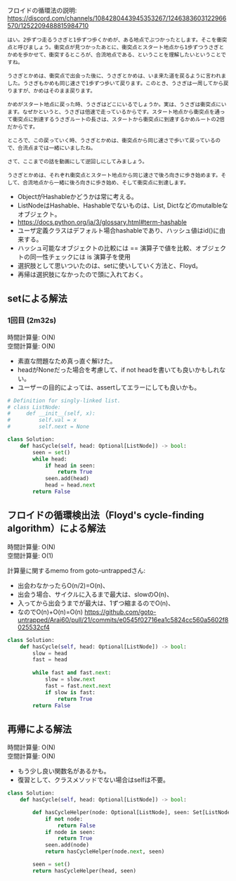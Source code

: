 フロイドの循環法の説明:
https://discord.com/channels/1084280443945353267/1246383603122966570/1252209488815984710
```
はい。2歩ずつ走るうさぎと1歩ずつ歩くかめが、ある地点でぶつかったとします。そこを衝突点と呼びましょう。衝突点が見つかったあとに、衝突点とスタート地点から1歩ずつうさぎとかめを歩かせて、衝突するところが、合流地点である、ということを理解したいということですね。

うさぎとかめは、衝突点で出会った後に、うさぎとかめは、いま来た道を戻るように言われました。うさぎもかめも同じ速さで1歩ずつ歩いて戻ります。このとき、うさぎは一周してから戻りますが、かめはそのまま戻ります。

かめがスタート地点に戻った時、うさぎはどこにいるでしょうか。実は、うさぎは衝突点にいます。なぜかというと、うさぎは倍速で走っているからです。スタート地点から衝突点を通って衝突点に到達するうさぎルートの長さは、スタートから衝突点に到達するかめルートの2倍だからです。

ところで、この戻っていく時、うさぎとかめは、衝突点から同じ速さで歩いて戻っているので、合流点までは一緒にいましたね。

さて、ここまでの話を動画にして逆回しにしてみましょう。

うさぎとかめは、それぞれ衝突点とスタート地点から同じ速さで後ろ向きに歩き始めます。そして、合流地点から一緒に後ろ向きに歩き始め、そして衝突点に到達します。
```

* ObjectがHashableかどうかは常に考える。
* ListNodeはHashable、Hashableでないものは、List, Dictなどのmutalbleなオブジェクト。
* https://docs.python.org/ja/3/glossary.html#term-hashable
* ユーザ定義クラスはデフォルト場合hashableであり、ハッシュ値はid()に由来する。
* ハッシュ可能なオブジェクトの比較には == 演算子で値を比較、オブジェクトの同一性チェックには is 演算子を使用
* 選択肢として思いついたのは、setに使いしていく方法と、Floyd。
* 再帰は選択肢になかったので頭に入れておく。

## setによる解法

### 1回目 (2m32s)
時間計算量: O(N)<br>
空間計算量: O(N)<br>

* 素直な問題なため真っ直ぐ解けた。
* headがNoneだった場合を考慮して、if not headを書いても良いかもしれない。
* ユーザーの目的によっては、assertしてエラーにしても良いかも。

```python
# Definition for singly-linked list.
# class ListNode:
#     def __init__(self, x):
#         self.val = x
#         self.next = None

class Solution:
    def hasCycle(self, head: Optional[ListNode]) -> bool:
        seen = set()
        while head:
            if head in seen:
                return True
            seen.add(head)
            head = head.next
        return False
```


## フロイドの循環検出法（Floyd's cycle-finding algorithm）による解法
時間計算量: O(N)<br>
空間計算量: O(1)<br>

計算量に関するmemo from goto-untrappedさん:
* 出会わなかったらO(n/2)=O(n)、
* 出会う場合、サイクルに入るまで最大は、slowのO(n)、
* 入ってから出会うまでが最大は、1ずつ縮まるのでO(n)、
* なのでO(n)+O(n)=O(n)
https://github.com/goto-untrapped/Arai60/pull/21/commits/e0545f02716ea1c5824cc560a5602f8025532cf4


```python
class Solution:
    def hasCycle(self, head: Optional[ListNode]) -> bool:
        slow = head
        fast = head
        
        while fast and fast.next:
            slow = slow.next
            fast = fast.next.next
            if slow is fast:
                return True
        return False
```

## 再帰による解法
時間計算量: O(N)<br>
空間計算量: O(N)<br>

* もう少し良い関数名があるかも。
* 復習として、クラスメソッドでない場合はselfは不要。


```python
class Solution:
    def hasCycle(self, head: Optional[ListNode]) -> bool:

        def hasCycleHelper(node: Optional[ListNode], seen: Set[ListNode]) -> bool:
            if not node:
                return False
            if node in seen:
                return True
            seen.add(node)
            return hasCycleHelper(node.next, seen)

        seen = set()
        return hasCycleHelper(head, seen)
```
